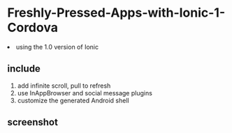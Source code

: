 # Freshly-Pressed-Apps-with-Ionic-1-Cordova
<li> using the 1.0 version of Ionic</li>

## include 
1. add infinite scroll, pull to refresh
2. use InAppBrowser and social message plugins
3. customize the generated Android shell 

## screenshot

